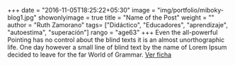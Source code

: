 +++
date = "2016-11-05T18:25:22+05:30"
image = "img/portfolio/miboky-blog1.jpg"
showonlyimage = true
title = "Name of the Post"
weight = ""
author = "Ruth Zamorano"
tags= ["Didáctico", "Educadores", "aprendizaje", "autoestima", "superación"]
rango = "age63"
+++
Even the all-powerful Pointing has no control about the blind texts it is an almost unorthographic life. One day however a small line of blind text by the name of Lorem Ipsum decided to leave for the far World of Grammar.
[Ver ficha](https://miboky.es/libros/informacion/El-faro-de-los-corazones-extraviados-_-265)

<!--more-->
